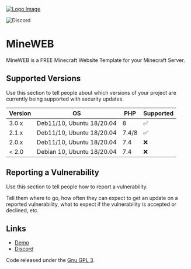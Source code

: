 [![Logo Image](https://cdn.discordapp.com/attachments/936240550925963264/936623117038682132/79217.jpg)](https://pterodactyl.io)

<!-- ![GitHub Workflow Status](https://img.shields.io/github/workflow/status/pterodactyl/panel/tests?label=Tests&style=for-the-badge) --->
![Discord](https://img.shields.io/discord/936240550489751563?label=Discord&logo=Discord&logoColor=white&style=for-the-badge)
<!-- ![GitHub Releases](https://img.shields.io/github/downloads/pterodactyl/panel/latest/total?style=for-the-badge) --->
<!-- ![GitHub contributors](https://img.shields.io/github/contributors/pterodactyl/panel?style=for-the-badge) --->

# MineWEB
MineWEB is a FREE Minecraft Website Template for your Minecraft Server.


## Supported Versions

Use this section to tell people about which versions of your project are
currently being supported with security updates.

| Version | OS | PHP |   Supported   |
| ------- | -- | --- | ------------- |
| 3.0.x   | Deb11/10, Ubuntu 18/20.04 | 8 | :white_check_mark: |
| 2.1.x   | Deb11/10, Ubuntu 18/20.04 | 7.4/8 | :white_check_mark: |
| 2.0.x   | Deb11/10, Ubuntu 18/20.04 | 7.4 | :x:           |
| < 2.0   | Debian 10, Ubuntu 18/20.04 | 7.4 |:x:           |

## Reporting a Vulnerability

Use this section to tell people how to report a vulnerability.

Tell them where to go, how often they can expect to get an update on a
reported vulnerability, what to expect if the vulnerability is accepted or
declined, etc.


## Links
* [Demo](https://mineweb.narrowmining.de/)
* [Discord](https://discord.gg/Fdz87T3nRB)



Code released under the [Gnu GPL 3](./LICENSE.md).
